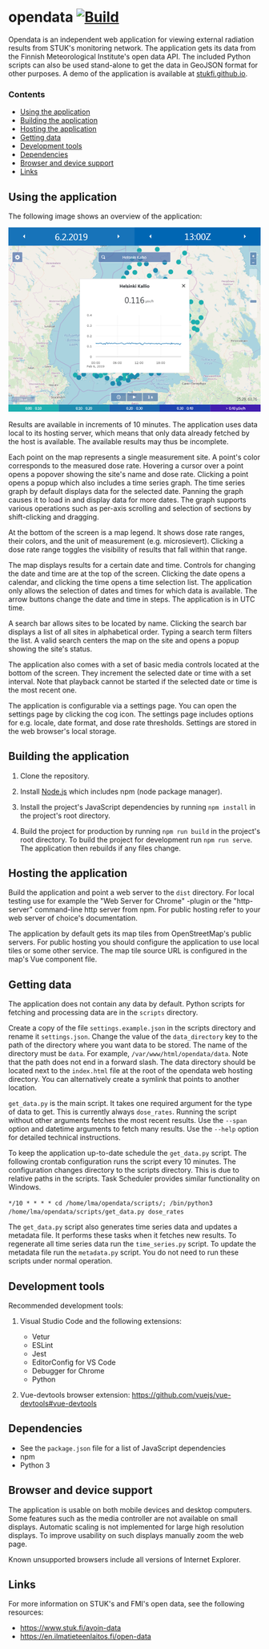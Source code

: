 # opendata [![Build](https://github.com/StukFi/opendata/workflows/Build/badge.svg?branch=master)](https://github.com/StukFi/opendata/actions)

Opendata is an independent web application for viewing external radiation results from STUK's monitoring network. The application gets its data from the Finnish Meteorological Institute's open data API.  The included Python scripts can also be used stand-alone to get the data in GeoJSON format for other purposes. A demo of the application is available at [stukfi.github.io](https://stukfi.github.io/).

### Contents
- [Using the application](#using-the-application)
- [Building the application](#building-the-application)
- [Hosting the application](#hosting-the-application)
- [Getting data](#getting-data)
- [Development tools](#development-tools)
- [Dependencies](#dependencies)
- [Browser and device support](#browser-and-device-support)
- [Links](#links)

## Using the application

The following image shows an overview of the application:

![](docs/overview.PNG)

Results are available in increments of 10 minutes. The application uses data local to its hosting server, which means that only data already fetched by the host is available. The available results may thus be incomplete.

Each point on the map represents a single measurement site. A point's color corresponds to the measured dose rate. Hovering a cursor over a point opens a popover showing the site's name and dose rate. Clicking a point opens a popup which also includes a time series graph. The time series graph by default displays data for the selected date. Panning the graph causes it to load in and display data for more dates. The graph supports various operations such as per-axis scrolling and selection of sections by shift-clicking and dragging.

At the bottom of the screen is a map legend. It shows dose rate ranges, their colors, and the unit of measurement (e.g. microsievert). Clicking a dose rate range toggles the visibility of results that fall within that range.

The map displays results for a certain date and time. Controls for changing the date and time are at the top of the screen. Clicking the date opens a calendar, and clicking the time opens a time selection list. The application only allows the selection of dates and times for which data is available. The arrow buttons change the date and time in steps. The application is in UTC time.

A search bar allows sites to be located by name. Clicking the search bar displays a list of all sites in alphabetical order. Typing a search term filters the list. A valid search centers the map on the site and opens a popup showing the site's status.

The application also comes with a set of basic media controls located at the bottom of the screen. They increment the selected date or time with a set interval. Note that playback cannot be started if the selected date or time is the most recent one.

The application is configurable via a settings page. You can open the settings page by clicking the cog icon. The settings page includes options for e.g. locale, date format, and dose rate thresholds. Settings are stored in the web browser's local storage.


## Building the application

1. Clone the repository.

2. Install [Node.js](https://nodejs.org) which includes npm (node package manager).

3. Install the project's JavaScript dependencies by running `npm install` in the project's root directory.

4. Build the project for production by running `npm run build` in the project's root directory. To build the project for development run `npm run serve`. The application then rebuilds if any files change.

## Hosting the application

Build the application and point a web server to the `dist` directory. For local testing use for example the "Web Server for Chrome" -plugin or the "http-server" command-line http server from npm. For public hosting refer to your web server of choice's documentation.

The application by default gets its map tiles from OpenStreetMap's public servers. For public hosting you should configure the application to use local tiles or some other service. The map tile source URL is configured in the map's Vue component file.

## Getting data

The application does not contain any data by default. Python scripts for fetching and processing data are in the `scripts` directory.

Create a copy of the file `settings.example.json` in the scripts directory and rename it `settings.json`. Change the value of the `data_directory` key to the path of the directory where you want data to be stored. The name of the directory must be `data`. For example, `/var/www/html/opendata/data`. Note that the path does not end in a forward slash. The data directory should be located next to the `index.html` file at the root of the opendata web hosting directory. You can alternatively create a symlink that points to another location.

`get_data.py` is the main script. It takes one required argument for the type of data to get. This is currently always `dose_rates`. Running the script without other arguments fetches the most recent results. Use the `--span` option and datetime arguments to fetch many results. Use the `--help` option for detailed technical instructions.

To keep the application up-to-date schedule the `get_data.py` script. The following crontab configuration runs the script every 10 minutes. The configuration changes directory to the scripts directory. This is due to relative paths in the scripts. Task Scheduler provides similar functionality on Windows.

`*/10 * * * * cd /home/lma/opendata/scripts/; /bin/python3 /home/lma/opendata/scripts/get_data.py dose_rates`

The `get_data.py` script also generates time series data and updates a metadata file. It performs these tasks when it fetches new results. To regenerate all time series data run the `time_series.py` script. To update the metadata file run the `metadata.py` script. You do not need to run these scripts under normal operation.

## Development tools

Recommended development tools:

1. Visual Studio Code and the following extensions:
    - Vetur
    - ESLint
    - Jest
    - EditorConfig for VS Code
    - Debugger for Chrome
    - Python

2. Vue-devtools browser extension: https://github.com/vuejs/vue-devtools#vue-devtools

## Dependencies

- See the `package.json` file for a list of JavaScript dependencies
- npm
- Python 3

## Browser and device support

The application is usable on both mobile devices and desktop computers. Some features such as the media controller are not available on small displays. Automatic scaling is not implemented for large high resolution displays. To improve usability on such displays manually zoom the web page.

Known unsupported browsers include all versions of Internet Explorer.

## Links

For more information on STUK's and FMI's open data, see the following resources:
- https://www.stuk.fi/avoin-data
- https://en.ilmatieteenlaitos.fi/open-data
